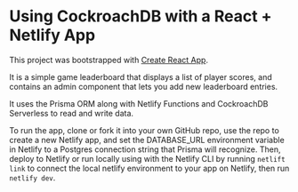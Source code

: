 # Using CockroachDB with a React + Netlify App

This project was bootstrapped with [Create React App](https://github.com/facebook/create-react-app).

It is a simple game leaderboard that displays a list of player scores, and contains an admin component that lets you add new leaderboard entries. 

It uses the Prisma ORM along with Netlify Functions and CockroachDB Serverless to read and write data. 

To run the app, clone or fork it into your own GitHub repo, use the repo to create a new Netlify app, and set the DATABASE_URL environment variable in Netlify to a Postgres connection string that Prisma will recognize. Then, deploy to Netlify or run locally using with the Netlify CLI by running `netlift link` to connect the local netlify environment to your app on Netlify, then run `netlify dev`.

